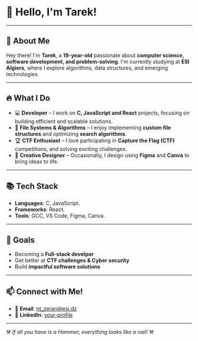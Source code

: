 # 👋 Hello, I'm Tarek! 


---

## 🚀 About Me
Hey there! I'm **Tarek**, a **19-year-old** passionate about **computer science, software development, and problem-solving**. I'm currently studying at **ESI Algiers**, where I explore algorithms, data structures, and emerging technologies.

---

## 🔥 What I Do

- 💻 **Developer** – I work on **C, JavaScript and React** projects, focusing on building efficient and scalable solutions.
- 📂 **File Systems & Algorithms** – I enjoy implementing **custom file structures** and optimizing **search algorithms**.
- 🏆 **CTF Enthusiast** – I love participating in **Capture the Flag (CTF)** competitions, and solving exciting challenges.
- 🎨 **Creative Designer** – Occasionally, I design using  **Figma** and **Canva** to bring ideas to life.

---

## 📚 Tech Stack
- **Languages**: C, JavaScript.
- **Frameworks**: React.
- **Tools**: GCC, VS Code, Figma, Canva.

---

## 🎯 Goals
- Becoming a **Full-stack develpor**
- Get better at **CTF challenges & Cyber security**
- Build **impactful software solutions**

---

## 📫 Connect with Me!
- 📧 **Email**: nt_zerari@esi.dz
- 💼 **LinkedIn**: [your-profile](https://www.linkedin.com/in/tarek-zerari-197736331/)

---

⚒️ *If all you have is a Hammer, everything looks like a nail!* ⚒️
